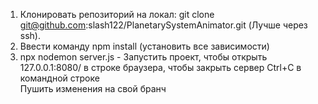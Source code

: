 1) Клонировать репозиторий на локал: git clone git@github.com:slash122/PlanetarySystemAnimator.git
  (Лучше через ssh).
3) Ввести команду npm install (установить все зависимости)
4) npx nodemon server.js - Запустить проект, чтобы открыть 127.0.0.1:8080/ в строке браузера, чтобы закрыть сервер Ctrl+C в командной строке <br>
   Пушить изменения на свой бранч
